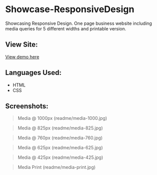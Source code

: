# Showcase-ResponsiveDesign
Showcasing Responsive Design. One page business website including media queries for 5 different widths and printable version.

## View Site:
[View demo here](https://kelliott14.github.io/Showcase-ResponsiveDesign/)

## Languages Used:
* HTML
* CSS

## Screenshots:
>Media @ 1000px 
(readme/media-1000.jpg)

>Media @ 825px 
(readme/media-825.jpg)

>Media @ 760px 
(readme/media-760.jpg)

>Media @ 625px 
(readme/media-625.jpg)

>Media @ 425px 
(readme/media-425.jpg)

>Media Print
(readme/media-print.jpg)
